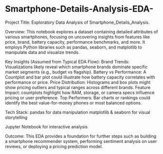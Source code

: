 # Smartphone-Details-Analysis-EDA-

Project Title: Exploratory Data Analysis of Smartphone_Details_Analysis.

Overview: This notebook explores a dataset containing detailed attributes of various smartphones, focusing on uncovering insights from features like price, brand, battery capacity, performance benchmarks, and more. It employs Python libraries such as pandas, seaborn, and matplotlib to manipulate data and visualize trends.

Key Insights (Assumed from Typical EDA Flow):
Brand Trends: Visualizations likely reveal which smartphone brands dominate specific market segments (e.g., budget vs flagship).
Battery vs Performance: A Countplot and bar plot could illustrate how battery capacity correlates with performance or price.
Price Distribution: Histograms and box plots might show pricing outliers and typical ranges across different brands.
Feature Impact: countplots highlight how RAM, storage, or camera specs influence pricing or user preference.
Top Performers: Bar charts or rankings could identify the best value-for-money phones or most balanced options.

Tech Stack:
pandas for data manipulation
matplotlib & seaborn for visual storytelling

Jupyter Notebook for interactive analysis

Outcome: This EDA provides a foundation for further steps such as building a smartphone recommender system, performing sentiment analysis on user reviews, or deploying a pricing prediction model.
